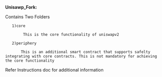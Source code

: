 **Unisawp_Fork:**

   Contains Two Folders
   
       1)core
       
            This is the core functionality of uniswapv2
       
       2)periphery
       
           This is an additional smart contract that supports safelty integrating with core contracts. This is not mandatory for achieving the core functionality

   Refer Instructions doc for additional information
      
   

   
